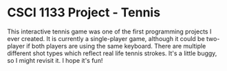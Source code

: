 # CSCI 1133 Project - Tennis

This interactive tennis game was one of the first programming projects I ever created. It is currently a single-player game, although it could be two-player if both players are using the same keyboard. There are multiple different shot types which reflect real life tennis strokes. It's a little buggy, so I might revisit it. I hope it's fun!
